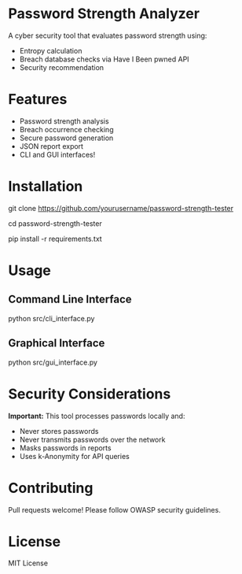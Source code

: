 # Password Strength Analyzer

A cyber security tool that evaluates password strength using:
- Entropy calculation
- Breach database checks via Have I Been pwned API
- Security recommendation
# Features
- Password strength analysis
- Breach occurrence checking
- Secure password generation
- JSON report export
- CLI and GUI interfaces!
# Installation
git clone https://github.com/yourusername/password-strength-tester

cd password-strength-tester

pip install -r requirements.txt
# Usage
## Command Line Interface
python src/cli_interface.py
## Graphical Interface
python src/gui_interface.py

# Security Considerations
**Important:** This tool processes passwords locally and:
- Never stores passwords
- Never transmits passwords over the network
- Masks passwords in reports
- Uses k-Anonymity for API queries
# Contributing
Pull requests welcome! Please follow OWASP security guidelines.
# License
MIT License
